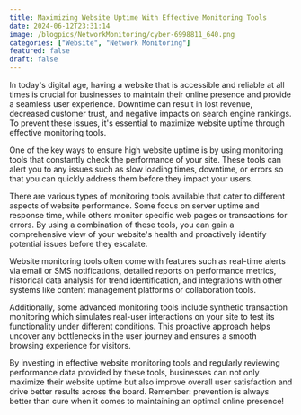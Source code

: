 ```yaml
---
title: Maximizing Website Uptime With Effective Monitoring Tools
date: 2024-06-12T23:31:14
image: /blogpics/NetworkMonitoring/cyber-6998811_640.png
categories: ["Website", "Network Monitoring"]
featured: false
draft: false
---
```

In today's digital age, having a website that is accessible and reliable at all times is crucial for businesses to maintain their online presence and provide a seamless user experience. Downtime can result in lost revenue, decreased customer trust, and negative impacts on search engine rankings. To prevent these issues, it's essential to maximize website uptime through effective monitoring tools.

One of the key ways to ensure high website uptime is by using monitoring tools that constantly check the performance of your site. These tools can alert you to any issues such as slow loading times, downtime, or errors so that you can quickly address them before they impact your users.

There are various types of monitoring tools available that cater to different aspects of website performance. Some focus on server uptime and response time, while others monitor specific web pages or transactions for errors. By using a combination of these tools, you can gain a comprehensive view of your website's health and proactively identify potential issues before they escalate.

Website monitoring tools often come with features such as real-time alerts via email or SMS notifications, detailed reports on performance metrics, historical data analysis for trend identification, and integrations with other systems like content management platforms or collaboration tools.

Additionally, some advanced monitoring tools include synthetic transaction monitoring which simulates real-user interactions on your site to test its functionality under different conditions. This proactive approach helps uncover any bottlenecks in the user journey and ensures a smooth browsing experience for visitors.

By investing in effective website monitoring tools and regularly reviewing performance data provided by these tools, businesses can not only maximize their website uptime but also improve overall user satisfaction and drive better results across the board. Remember: prevention is always better than cure when it comes to maintaining an optimal online presence!